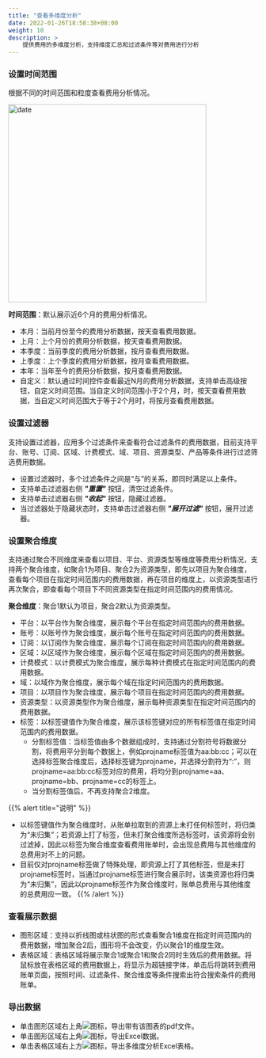 ```yaml
---
title: "查看多维度分析"
date: 2022-01-26T18:58:38+08:00
weight: 10
description: >
    提供费用的多维度分析，支持维度汇总和过滤条件等对费用进行分析
---
```



### 设置时间范围

根据不同的时间范围和粒度查看费用分析情况。

 <img src="../../../images/month1.png" width="400" alt="date">

 **时间范围**：默认展示近6个月的费用分析情况。

 - 本月：当前月份至今的费用分析数据，按天查看费用数据。
 - 上月：上个月份的费用分析数据，按天查看费用数据。
 - 本季度：当前季度的费用分析数据，按月查看费用数据。
 - 上季度：上个季度的费用分析数据，按月查看费用数据。
 - 本年：当年至今的费用分析数据，按月查看费用数据。
 - 自定义：默认通过时间控件查看最近N月的费用分析数据，支持单击高级按钮，自定义时间范围。当自定义时间范围小于2个月，时，按天查看费用数据，当自定义时间范围大于等于2个月时，将按月查看费用数据。


### 设置过滤器

支持设置过滤器，应用多个过滤条件来查看符合过滤条件的费用数据，目前支持平台、账号、订阅、区域、计费模式、域、项目、资源类型、产品等条件进行过滤筛选费用数据。

- 设置过滤器时，多个过滤条件之间是“与”的关系，即同时满足以上条件。
- 支持单击过滤器右侧 **_"重置"_** 按钮，清空过滤条件。
- 支持单击过滤器右侧 **_"收起"_** 按钮，隐藏过滤器。
- 当过滤器处于隐藏状态时，支持单击过滤器右侧 **_"展开过滤"_** 按钮，展开过滤器。


### 设置聚合维度

支持通过聚合不同维度来查看以项目、平台、资源类型等维度等费用分析情况，支持两个聚合维度，如聚合1为项目、聚合2为资源类型，即先以项目为聚合维度，查看每个项目在指定时间范围内的费用数据，再在项目的维度上，以资源类型进行再次聚合，即查看每个项目下不同资源类型在指定时间范围内的费用情况。

**聚合维度**：聚合1默认为项目，聚合2默认为资源类型。

- 平台：以平台作为聚合维度，展示每个平台在指定时间范围内的费用数据。
- 账号：以账号作为聚合维度，展示每个账号在指定时间范围内的费用数据。
- 订阅：以订阅作为聚合维度，展示每个订阅在指定时间范围内的费用数据。
- 区域：以区域作为聚合维度，展示每个区域在指定时间范围内的费用数据。
- 计费模式：以计费模式为聚合维度，展示每种计费模式在指定时间范围内的费用数据。
- 域：以域作为聚合维度，展示每个域在指定时间范围内的费用数据。
- 项目：以项目作为聚合维度，展示每个项目在指定时间范围内的费用数据。
- 资源类型：以资源类型作为聚合维度，展示每种资源类型在指定时间范围内的费用数据。
- 标签：以标签键值作为聚合维度，展示该标签键对应的所有标签值在指定时间范围内的费用数据。 
    - 分割标签值：当标签值由多个数据组成时，支持通过分割符号将数据分割，将费用平分到每个数据上，例如projname标签值为aa:bb:cc；可以在选择标签聚合维度后，选择标签键为projname，并选择分割符为“:”，则projname=aa:bb:cc标签对应的费用，将均分到projname=aa、projname=bb、projname=cc的标签上。
    - 当分割标签值后，不再支持聚合2维度。

{{% alert title="说明" %}}
- 以标签键值作为聚合维度时，从账单拉取到的资源上未打任何标签时，将归类为“未归集”；若资源上打了标签，但未打聚合维度所选标签时，该资源将会别过滤掉，因此以标签为聚合维度查看费用账单时，会出现总费用与其他维度的总费用对不上的问题。
- 目前仅对projname标签做了特殊处理，即资源上打了其他标签，但是未打projname标签时，当通过projname标签进行聚合展示时，该类资源也将归类为“未归集”，因此以projname标签作为聚合维度时，账单总费用与其他维度的总费用应一致。
{{% /alert %}}

### 查看展示数据

- 图形区域：支持以折线图或柱状图的形式查看聚合1维度在指定时间范围内的费用数据，增加聚合2后，图形将不会改变，仍以聚合1的维度生效。
- 表格区域：表格区域将展示聚合1或聚合1和聚合2同时生效后的费用数据。将鼠标放在表格区域的费用数据上，将显示为超链接字体，单击后将跳转到费用账单页面，按照时间、过滤条件、聚合维度等条件搜索出符合搜索条件的费用账单。

### 导出数据

- 单击图形区域右上角![](../../../images/pdf.png)图标，导出带有该图表的pdf文件。
- 单击图形区域右上角![](../../../images/excel.png)图标，导出Excel数据。
- 单击表格区域右上方![](../../../images/download.png)图标，导出多维度分析Excel表格。






